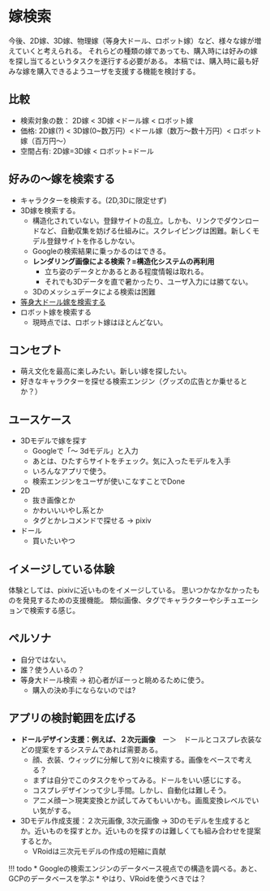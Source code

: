 # 嫁検索
今後、2D嫁、3D嫁、物理嫁（等身大ドール、ロボット嫁）など、様々な嫁が増えていくと考えられる。
それらどの種類の嫁であっても、購入時には好みの嫁を探し当てるというタスクを遂行する必要がある。
本稿では、購入時に最も好みな嫁を購入できるようユーザを支援する機能を検討する。

## 比較
* 検索対象の数： 2D嫁 < 3D嫁 <ドール嫁 < ロボット嫁
* 価格: 2D嫁(?) < 3D嫁(0~数万円）<ドール嫁（数万〜数十万円）< ロボット嫁（百万円〜）
* 空間占有: 2D嫁=3D嫁 < ロボット=ドール

## 好みの〜嫁を検索する
* キャラクターを検索する。(2D,3Dに限定せず)
* 3D嫁を検索する。
  * 構造化されていない。登録サイトの乱立。しかも、リンクでダウンロードなど、自動収集を妨げる仕組みに。スクレイピングは困難。新しくモデル登録サイトを作るしかない。
  * Googleの検索結果に乗っかるのはできる。
  * **レンダリング画像による検索？=構造化システムの再利用**
    * 立ち姿のデータとかあるとある程度情報は取れる。
    * それでも3Dデータを直で暑かったり、ユーザ入力には勝てない。
  * 3Dのメッシュデータによる検索は困難
* [等身大ドール嫁を検索する](projects/doll_stimulation/doll_search.md)
* ロボット嫁を検索する
  * 現時点では、ロボット嫁はほとんどない。

## コンセプト
* 萌え文化を最高に楽しみたい。新しい嫁を探したい。
* 好きなキャラクターを探せる検索エンジン（グッズの広告とか乗せるとか？）

## ユースケース
* 3Dモデルで嫁を探す
  * Googleで「〜 3dモデル」と入力
  * あとは、ひたすらサイトをチェック。気に入ったモデルを入手
  * いろんなアプリで使う。
  * 検索エンジンをユーザが使いこなすことでDone
* 2D
  * 抜き画像とか
  * かわいいいやし系とか
  * タグとかレコメンドで探せる -> pixiv
* ドール
  * 買いたいやつ

## イメージしている体験
体験としては、pixivに近いものをイメージしている。
思いつかなかなかったものを発見するための支援機能。
類似画像、タグでキャラクターやシチュエーションで検索する感じ。

## ペルソナ
* 自分ではない。
* 誰？使う人いるの？
* 等身大ドール検索 -> 初心者がぼーっと眺めるために使う。
  * 購入の決め手にならないのでは?

## アプリの検討範囲を広げる
* **ドールデザイン支援：例えば、２次元画像**　ー＞　ドールとコスプレ衣装などの提案をするシステムであれば需要ある。
  * 顔、衣装、ウィッグに分解して別々に検索する。画像をベースで考える？
  * まずは自分でこのタスクをやってみる。ドールをいい感じにする。
  * コスプレデザインって少し手間。しかし、自動化は難しそう。
  * アニメ顔ー＞現実変換とか試してみてもいいかも。画風変換レベルでいい気がする。
* 3Dモデル作成支援：２次元画像, 3次元画像 -> 3Dのモデルを生成するとか。近いものを探すとか。近いものを探すのは難しくても組み合わせを提案するとか。
  * VRoidは三次元モデルの作成の短縮に貢献

!!! todo
    * Googleの検索エンジンのデータベース視点での構造を調べる。あと、GCPのデータベースを学ぶ
    * やはり、VRoidを使うべきでは？